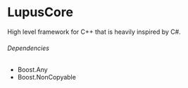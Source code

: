 LupusCore
=========

High level framework for C++ that is heavily inspired by C#.

###### Dependencies
- Boost.Any
- Boost.NonCopyable
